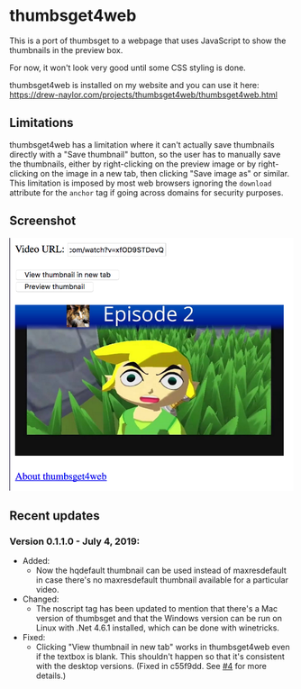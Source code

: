 # thumbsget4web

This is a port of thumbsget to a webpage that uses JavaScript to show the thumbnails in the preview box.

For now, it won't look very good until some CSS styling is done.

thumbsget4web is installed on my website and you can use it here: https://drew-naylor.com/projects/thumbsget4web/thumbsget4web.html

## Limitations

thumbsget4web has a limitation where it can't actually save thumbnails directly with a "Save thumbnail" button, so the user has to manually save the thumbnails, either by right-clicking on the preview image or by right-clicking on the image in a new tab, then clicking "Save image as" or similar. This limitation is imposed by most web browsers ignoring the `download` attribute for the `anchor` tag if going across domains for security purposes.


## Screenshot

![](../docs/images/thumbsget4web-screenshot-with-preview.png?raw=true)


## Recent updates

### Version 0.1.1.0 - July 4, 2019:

- Added:
  - Now the hqdefault thumbnail can be used instead of maxresdefault in case there's no maxresdefault thumbnail available for a particular video.
- Changed:
  - The noscript tag has been updated to mention that there's a Mac version of thumbsget and that the Windows version can be run on Linux with .Net 4.6.1 installed, which can be done with winetricks.
- Fixed:
  - Clicking "View thumbnail in new tab" works in thumbsget4web even if the textbox is blank. This shouldn't happen so that it's consistent with the desktop versions. (Fixed in c55f9dd. See [#4](https://github.com/DrewNaylor/thumbsget/issues/4) for more details.)
